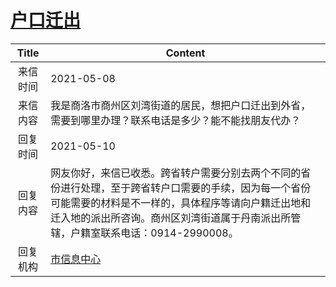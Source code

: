 # <a href="http://www.shangluo.gov.cn/zmhd/ldxxxx.jsp?urltype=leadermail.LeaderMailContentUrl&wbtreeid=1112&leadermailid=7218">户口迁出</a>
|Title|Content|
|:---:|---|
|来信时间|2021-05-08|
|来信内容|我是商洛市商州区刘湾街道的居民，想把户口迁出到外省，需要到哪里办理？联系电话是多少？能不能找朋友代办？|
|回复时间|2021-05-10|
|回复内容|网友你好，来信已收悉。跨省转户需要分别去两个不同的省份进行处理，至于跨省转户口需要的手续，因为每一个省份可能需要的材料是不一样的，具体程序等请向户籍迁出地和迁入地的派出所咨询。商州区刘湾街道属于丹南派出所管辖，户籍室联系电话：0914-2990008。|
|回复机构|<a href="../../categories/agencies/市信息中心.md">市信息中心</a>|
